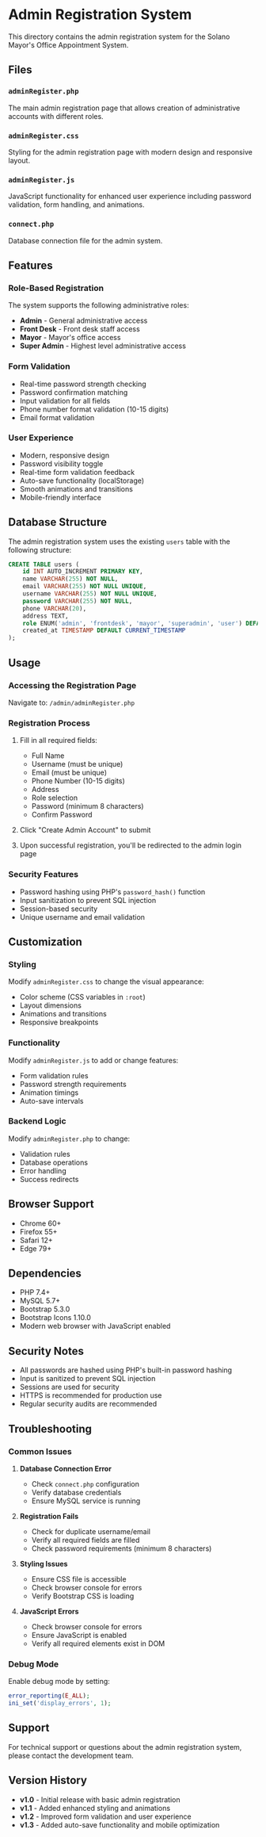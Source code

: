 # Admin Registration System

This directory contains the admin registration system for the Solano Mayor's Office Appointment System.

## Files

### `adminRegister.php`
The main admin registration page that allows creation of administrative accounts with different roles.

### `adminRegister.css`
Styling for the admin registration page with modern design and responsive layout.

### `adminRegister.js`
JavaScript functionality for enhanced user experience including password validation, form handling, and animations.

### `connect.php`
Database connection file for the admin system.

## Features

### Role-Based Registration
The system supports the following administrative roles:
- **Admin** - General administrative access
- **Front Desk** - Front desk staff access
- **Mayor** - Mayor's office access
- **Super Admin** - Highest level administrative access

### Form Validation
- Real-time password strength checking
- Password confirmation matching
- Input validation for all fields
- Phone number format validation (10-15 digits)
- Email format validation

### User Experience
- Modern, responsive design
- Password visibility toggle
- Real-time form validation feedback
- Auto-save functionality (localStorage)
- Smooth animations and transitions
- Mobile-friendly interface

## Database Structure

The admin registration system uses the existing `users` table with the following structure:

```sql
CREATE TABLE users (
    id INT AUTO_INCREMENT PRIMARY KEY,
    name VARCHAR(255) NOT NULL,
    email VARCHAR(255) NOT NULL UNIQUE,
    username VARCHAR(255) NOT NULL UNIQUE,
    password VARCHAR(255) NOT NULL,
    phone VARCHAR(20),
    address TEXT,
    role ENUM('admin', 'frontdesk', 'mayor', 'superadmin', 'user') DEFAULT 'user',
    created_at TIMESTAMP DEFAULT CURRENT_TIMESTAMP
);
```

## Usage

### Accessing the Registration Page
Navigate to: `/admin/adminRegister.php`

### Registration Process
1. Fill in all required fields:
   - Full Name
   - Username (must be unique)
   - Email (must be unique)
   - Phone Number (10-15 digits)
   - Address
   - Role selection
   - Password (minimum 8 characters)
   - Confirm Password

2. Click "Create Admin Account" to submit

3. Upon successful registration, you'll be redirected to the admin login page

### Security Features
- Password hashing using PHP's `password_hash()` function
- Input sanitization to prevent SQL injection
- Session-based security
- Unique username and email validation

## Customization

### Styling
Modify `adminRegister.css` to change the visual appearance:
- Color scheme (CSS variables in `:root`)
- Layout dimensions
- Animations and transitions
- Responsive breakpoints

### Functionality
Modify `adminRegister.js` to add or change features:
- Form validation rules
- Password strength requirements
- Animation timings
- Auto-save intervals

### Backend Logic
Modify `adminRegister.php` to change:
- Validation rules
- Database operations
- Error handling
- Success redirects

## Browser Support

- Chrome 60+
- Firefox 55+
- Safari 12+
- Edge 79+

## Dependencies

- PHP 7.4+
- MySQL 5.7+
- Bootstrap 5.3.0
- Bootstrap Icons 1.10.0
- Modern web browser with JavaScript enabled

## Security Notes

- All passwords are hashed using PHP's built-in password hashing
- Input is sanitized to prevent SQL injection
- Sessions are used for security
- HTTPS is recommended for production use
- Regular security audits are recommended

## Troubleshooting

### Common Issues

1. **Database Connection Error**
   - Check `connect.php` configuration
   - Verify database credentials
   - Ensure MySQL service is running

2. **Registration Fails**
   - Check for duplicate username/email
   - Verify all required fields are filled
   - Check password requirements (minimum 8 characters)

3. **Styling Issues**
   - Ensure CSS file is accessible
   - Check browser console for errors
   - Verify Bootstrap CSS is loading

4. **JavaScript Errors**
   - Check browser console for errors
   - Ensure JavaScript is enabled
   - Verify all required elements exist in DOM

### Debug Mode
Enable debug mode by setting:
```php
error_reporting(E_ALL);
ini_set('display_errors', 1);
```

## Support

For technical support or questions about the admin registration system, please contact the development team.

## Version History

- **v1.0** - Initial release with basic admin registration
- **v1.1** - Added enhanced styling and animations
- **v1.2** - Improved form validation and user experience
- **v1.3** - Added auto-save functionality and mobile optimization

